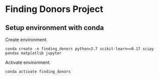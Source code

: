 # Finding Donors Project

## Setup environment with conda

Create environment.

```
conda create -n finding_donors python=2.7 scikit-learn==0.17 scipy pandas matplotlib jupyter
```

Activate environment.

```
conda activate finding_donors
```